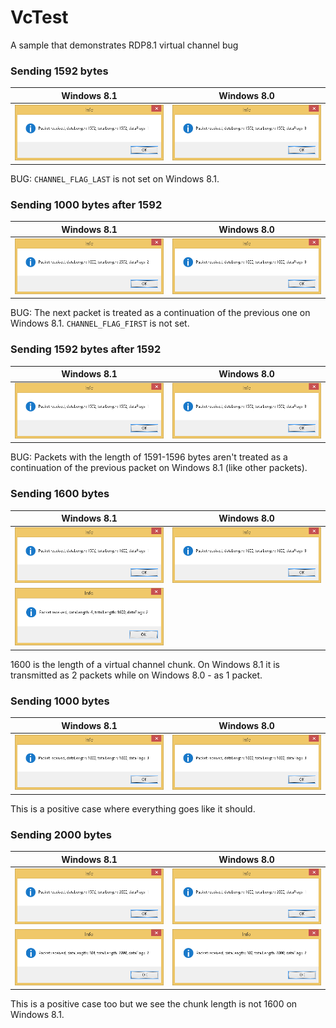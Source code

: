 # VcTest
A sample that demonstrates RDP8.1 virtual channel bug

### Sending 1592 bytes

Windows 8.1 | Windows 8.0
------------| -----------
![1592 bytes on W81](/images/test-1592-w81.png)|![1592 bytes on W80](/images/test-1592-w80.png)

BUG: `CHANNEL_FLAG_LAST` is not set on Windows 8.1.

### Sending 1000 bytes after 1592

Windows 8.1 | Windows 8.0
------------| -----------
![1000 bytes after 1592 on W81](/images/test-1000-after-1592-w81.png)|![1000 bytes after 1592 on W80](/images/test-1000-after-1592-w80.png)

BUG: The next packet is treated as a continuation of the previous one on Windows 8.1. `CHANNEL_FLAG_FIRST` is not set.

### Sending 1592 bytes after 1592

Windows 8.1 | Windows 8.0
------------| -----------
![1592 bytes after 1592 on W81](/images/test-1592-after-1592-w81.png)|![1592 bytes after 1592 on W80](/images/test-1592-after-1592-w80.png)

BUG: Packets with the length of 1591-1596 bytes aren't treated as a continuation of the previous packet on Windows 8.1 (like other packets).

### Sending 1600 bytes

Windows 8.1 | Windows 8.0
------------| -----------
![1600 bytes on W81](/images/test-1600-w81.png)|![1600 bytes on W80](/images/test-1600-w80.png)
![1600 bytes part 2 on W81](/images/test-1600-2-w81.png)|

1600 is the length of a virtual channel chunk. On Windows 8.1 it is transmitted as 2 packets while on Windows 8.0 - as 1 packet.

### Sending 1000 bytes

Windows 8.1 | Windows 8.0
------------| -----------
![1000 bytes on W81](/images/test-1000-w81.png)|![1000 bytes on W80](/images/test-1000-w80.png)

This is a positive case where everything goes like it should.

### Sending 2000 bytes

Windows 8.1 | Windows 8.0
------------| -----------
![2000 bytes on W81](/images/test-2000-w81.png)|![2000 bytes on W80](/images/test-2000-w80.png)
![2000 bytes part 2 on W81](/images/test-2000-2-w81.png)|![2000 bytes part 2 on W80](/images/test-2000-2-w80.png)

This is a positive case too but we see the chunk length is not 1600 on Windows 8.1.

